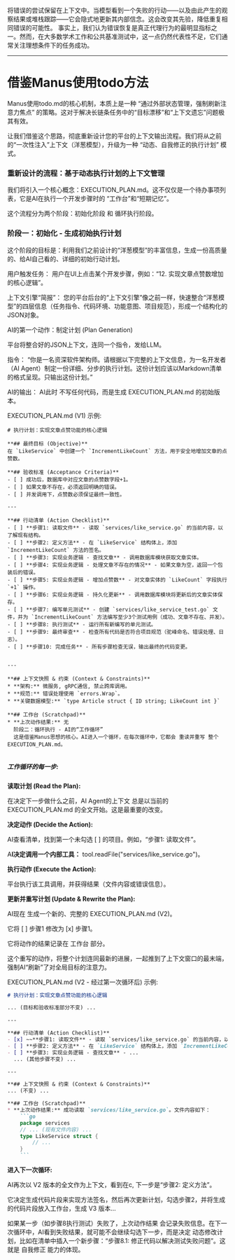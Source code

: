 
将错误的尝试保留在上下文中。当模型看到一个失败的行动——以及由此产生的观察结果或堆栈跟踪——它会隐式地更新其内部信念。这会改变其先验，降低重复相同错误的可能性。 事实上，我们认为错误恢复是真正代理行为的最明显指标之一。然而，在大多数学术工作和公共基准测试中，这一点仍然代表性不足，它们通常关注理想条件下的任务成功。

---

# 借鉴Manus使用todo方法
Manus使用todo.md的核心机制，本质上是一种 “通过外部状态管理，强制刷新注意力焦点” 的策略。这对于解决长链条任务中的“目标漂移”和“上下文遗忘”问题极其有效。

让我们借鉴这个思路，彻底重新设计您的平台的上下文输出流程。我们将从之前的“一次性注入”上下文（洋葱模型），升级为一种 “动态、自我修正的执行计划” 模式。

### 重新设计的流程：基于动态执行计划的上下文管理

我们将引入一个核心概念：EXECUTION_PLAN.md。这不仅仅是一个待办事项列表，它是AI在执行一个开发步骤时的 “工作台”和“短期记忆”。

这个流程分为两个阶段：初始化阶段 和 循环执行阶段。

###  阶段一：初始化 - 生成初始执行计划
这个阶段的目标是：利用我们之前设计的“洋葱模型”的丰富信息，生成一份高质量的、给AI自己看的、详细的初始行动计划。

用户触发任务： 用户在UI上点击某个开发步骤，例如：“12. 实现文章点赞数增加的核心逻辑”。

上下文引擎“简报”： 您的平台后台的“上下文引擎”像之前一样，快速整合“洋葱模型”的四层信息（任务指令、代码环境、功能意图、项目规范），形成一个结构化的JSON对象。

AI的第一个动作：制定计划 (Plan Generation)

平台将整合好的JSON上下文，连同一个指令，发给LLM。

指令： “你是一名资深软件架构师。请根据以下完整的上下文信息，为一名开发者（AI Agent）制定一份详细、分步的执行计划。这份计划应该以Markdown清单的格式呈现。只输出这份计划。”

AI的输出： AI此时 不写任何代码，而是生成 EXECUTION_PLAN.md 的初始版本。

EXECUTION_PLAN.md (V1) 示例:
```
# 执行计划：实现文章点赞功能的核心逻辑

**## 最终目标 (Objective)**
在 `LikeService` 中创建一个 `IncrementLikeCount` 方法，用于安全地增加文章的点赞数。

**## 验收标准 (Acceptance Criteria)**
- [ ] 成功后，数据库中对应文章的点赞数字段+1。
- [ ] 如果文章不存在，必须返回明确的错误。
- [ ] 并发调用下，点赞数必须保证最终一致性。

---

**## 行动清单 (Action Checklist)**
- [ ] **步骤1: 读取文件** - 读取 `services/like_service.go` 的当前内容，以了解现有结构。
- [ ] **步骤2: 定义方法** - 在 `LikeService` 结构体上，添加 `IncrementLikeCount` 方法的签名。
- [ ] **步骤3: 实现业务逻辑 - 查找文章** - 调用数据库模块获取文章实体。
- [ ] **步骤4: 实现业务逻辑 - 处理文章不存在的情况** - 如果文章为空，返回一个包装后的错误。
- [ ] **步骤5: 实现业务逻辑 - 增加点赞数** - 对文章实体的 `LikeCount` 字段执行 `+1` 操作。
- [ ] **步骤6: 实现业务逻辑 - 持久化更新** - 调用数据库模块将更新后的文章实体保存。
- [ ] **步骤7: 编写单元测试** - 创建 `services/like_service_test.go` 文件，并为 `IncrementLikeCount` 方法编写至少3个测试用例（成功、文章不存在、并发）。
- [ ] **步骤8: 执行测试** - 运行所有新编写的单元测试。
- [ ] **步骤9: 最终审查** - 检查所有代码是否符合项目规范（驼峰命名、错误处理、日志）。
- [ ] **步骤10: 完成任务** - 所有步骤检查无误，输出最终的代码变更。


---

**## 上下文快照 & 约束 (Context & Constraints)**
* **架构:** 微服务, gRPC通信, 禁止跨库调用。
* **规范:** 错误处理使用 `errors.Wrap`。
* **关键数据模型:** `type Article struct { ID string; LikeCount int }`

**## 工作台 (Scratchpad)**
* **上次动作结果:** 无
  阶段二：循环执行 - AI的“工作循环”
  这是借鉴Manus思想的核心。AI进入一个循环，在每次循环中，它都会 重读并重写 整个 EXECUTION_PLAN.md。


```

##### 工作循环的每一步:

**读取计划 (Read the Plan):**

在决定下一步做什么之前，AI Agent的上下文 总是以当前的 EXECUTION_PLAN.md 的全文开始。这是最重要的改变。

**决定动作 (Decide the Action):**

AI查看清单，找到第一个未勾选 [ ] 的项目。例如，“步骤1: 读取文件”。

A**I决定调用一个内部工具：** tool.readFile("services/like_service.go")。

**执行动作 (Execute the Action):**

平台执行该工具调用，并获得结果（文件内容或错误信息）。

**更新并重写计划 (Update & Rewrite the Plan):**

AI现在 生成一个新的、完整的 EXECUTION_PLAN.md (V2)。

它将 [ ] 步骤1 修改为 [x] 步骤1。

它将动作的结果记录在 工作台 部分。

这个重写的动作，将整个计划连同最新的进展，一起推到了上下文窗口的最末端，强制AI“刷新”了对全局目标的注意力。

EXECUTION_PLAN.md (V2 - 经过第一次循环后) 示例:

```Markdown
# 执行计划：实现文章点赞功能的核心逻辑

... (目标和验收标准部分不变) ...

---

**## 行动清单 (Action Checklist)**
- [x] ~~**步骤1: 读取文件** - 读取 `services/like_service.go` 的当前内容，以了解现有结构。~~
- [ ] **步骤2: 定义方法** - 在 `LikeService` 结构体上，添加 `IncrementLikeCount` 方法的签名。
- [ ] **步骤3: 实现业务逻辑 - 查找文章** - ...
  ... (其他步骤不变) ...

---

**## 上下文快照 & 约束 (Context & Constraints)**
... (不变) ...

**## 工作台 (Scratchpad)**
* **上次动作结果:** 成功读取 `services/like_service.go`。文件内容如下：
    ```go
    package services
    // ... (现有文件内容) ...
    type LikeService struct {
        // ...
    }
    ```
```



**进入下一次循环:**

AI再次以 V2 版本的全文作为上下文，看到在c,   下一步是“步骤2: 定义方法”。

它决定生成代码片段来实现方法签名，然后再次更新计划，勾选步骤2，并将生成的代码片段放入工作台，生成 V3 版本...

如果某一步（如步骤8执行测试）失败了，上次动作结果 会记录失败信息。在下一次循环中，AI看到失败结果，就可能不会继续勾选下一步，而是决定 动态修改计划，比如在清单中插入一个新步骤：“步骤8.1: 修正代码以解决测试失败问题”。这就是 自我修正 能力的体现。

